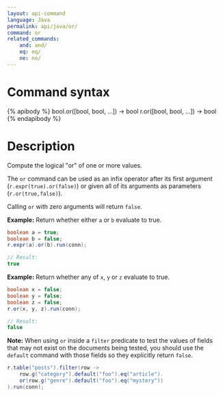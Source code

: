 ```yaml
---
layout: api-command
language: Java
permalink: api/java/or/
command: or
related_commands:
    and: and/
    eq: eq/
    ne: ne/
---
```


# Command syntax #

{% apibody %}
bool.or([bool, bool, ...]) &rarr; bool
r.or([bool, bool, ...]) &rarr; bool
{% endapibody %}

# Description #

Compute the logical "or" of one or more values.

The `or` command can be used as an infix operator after its first argument (`r.expr(true).or(false)`) or given all of its arguments as parameters (`r.or(true,false)`).

Calling `or` with zero arguments will return `false`.

__Example:__ Return whether either `a` or `b` evaluate to true.

```java
boolean a = true;
boolean b = false;
r.expr(a).or(b).run(conn);

// Result:
true
```

__Example:__ Return whether any of `x`, `y` or `z` evaluate to true.

```java
boolean x = false;
boolean y = false;
boolean z = false;
r.or(x, y, z).run(conn);

// Result:
false
```

__Note:__ When using `or` inside a `filter` predicate to test the values of fields that may not exist on the documents being tested, you should use the `default` command with those fields so they explicitly return `false`.

```java
r.table("posts").filter(row ->
    row.g("category").default("foo").eq("article").
    or(row.g("genre").default("foo").eq("mystery"))
).run(conn);
```
